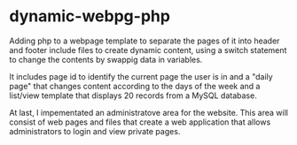 # dynamic-webpg-php

Adding php to a webpage template to separate the pages of it into header and footer include files to create dynamic content, using a switch statement to change the contents by swappig data in variables. 

It includes page id to identify the current page the user is in and a "daily page" that changes content according to the days of the week and a list/view template that displays 20 records from a MySQL database.

At last, I impementated an administratove area for the website. This area will consist of web pages and files that create a web application that allows administrators to login and view private pages.

